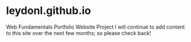 # leydonl.github.io
Web Fundamentals Portfolio Website Project
I will continue to add content to this site over the next few months; so please check back!